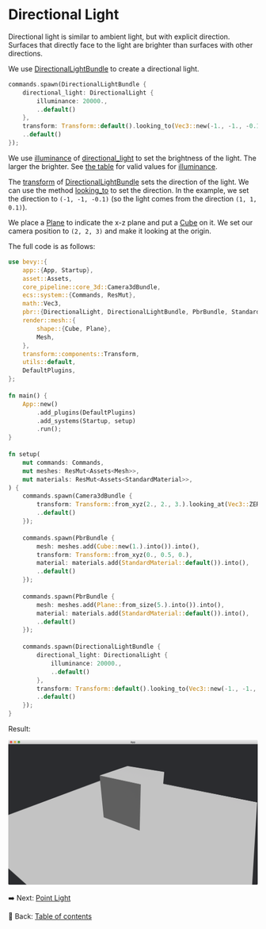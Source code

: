 # Directional Light

Directional light is similar to ambient light, but with explicit direction.
Surfaces that directly face to the light are brighter than surfaces with other directions.

We use [DirectionalLightBundle](https://docs.rs/bevy/latest/bevy/pbr/struct.DirectionalLightBundle.html) to create a directional light.

```rust
commands.spawn(DirectionalLightBundle {
    directional_light: DirectionalLight {
        illuminance: 20000.,
        ..default()
    },
    transform: Transform::default().looking_to(Vec3::new(-1., -1., -0.1), Vec3::Y),
    ..default()
});
```

We use [illuminance](https://docs.rs/bevy/latest/bevy/pbr/struct.DirectionalLight.html#structfield.illuminance) of [directional_light](https://docs.rs/bevy/latest/bevy/pbr/struct.DirectionalLightBundle.html#structfield.directional_light) to set the brightness of the light.
The larger the brighter.
See [the table](https://docs.rs/bevy/latest/bevy/pbr/struct.DirectionalLight.html) for valid values for [illuminance](https://docs.rs/bevy/latest/bevy/pbr/struct.DirectionalLight.html#structfield.illuminance).

The [transform](https://docs.rs/bevy/latest/bevy/pbr/struct.DirectionalLightBundle.html#structfield.transform) of [DirectionalLightBundle](https://docs.rs/bevy/latest/bevy/pbr/struct.DirectionalLightBundle.html) sets the direction of the light.
We can use the method [looking_to](https://docs.rs/bevy/latest/bevy/transform/components/struct.Transform.html#method.looking_to) to set the direction.
In the example, we set the direction to `(-1, -1, -0.1)` (so the light comes from the direction `(1, 1, 0.1)`).

We place a [Plane](https://docs.rs/bevy/latest/bevy/prelude/shape/struct.Plane.html) to indicate the x-z plane and put a [Cube](https://docs.rs/bevy/latest/bevy/prelude/shape/struct.Cube.html) on it.
We set our camera position to `(2, 2, 3)` and make it looking at the origin.

The full code is as follows:

```rust
use bevy::{
    app::{App, Startup},
    asset::Assets,
    core_pipeline::core_3d::Camera3dBundle,
    ecs::system::{Commands, ResMut},
    math::Vec3,
    pbr::{DirectionalLight, DirectionalLightBundle, PbrBundle, StandardMaterial},
    render::mesh::{
        shape::{Cube, Plane},
        Mesh,
    },
    transform::components::Transform,
    utils::default,
    DefaultPlugins,
};

fn main() {
    App::new()
        .add_plugins(DefaultPlugins)
        .add_systems(Startup, setup)
        .run();
}

fn setup(
    mut commands: Commands,
    mut meshes: ResMut<Assets<Mesh>>,
    mut materials: ResMut<Assets<StandardMaterial>>,
) {
    commands.spawn(Camera3dBundle {
        transform: Transform::from_xyz(2., 2., 3.).looking_at(Vec3::ZERO, Vec3::Y),
        ..default()
    });

    commands.spawn(PbrBundle {
        mesh: meshes.add(Cube::new(1.).into()).into(),
        transform: Transform::from_xyz(0., 0.5, 0.),
        material: materials.add(StandardMaterial::default()).into(),
        ..default()
    });

    commands.spawn(PbrBundle {
        mesh: meshes.add(Plane::from_size(5.).into()).into(),
        material: materials.add(StandardMaterial::default()).into(),
        ..default()
    });

    commands.spawn(DirectionalLightBundle {
        directional_light: DirectionalLight {
            illuminance: 20000.,
            ..default()
        },
        transform: Transform::default().looking_to(Vec3::new(-1., -1., -0.1), Vec3::Y),
        ..default()
    });
}
```

Result:

![Directional Light](./pic/directional_light.png)

:arrow_right:  Next: [Point Light](./point_light.md)

:blue_book: Back: [Table of contents](./../README.md)
